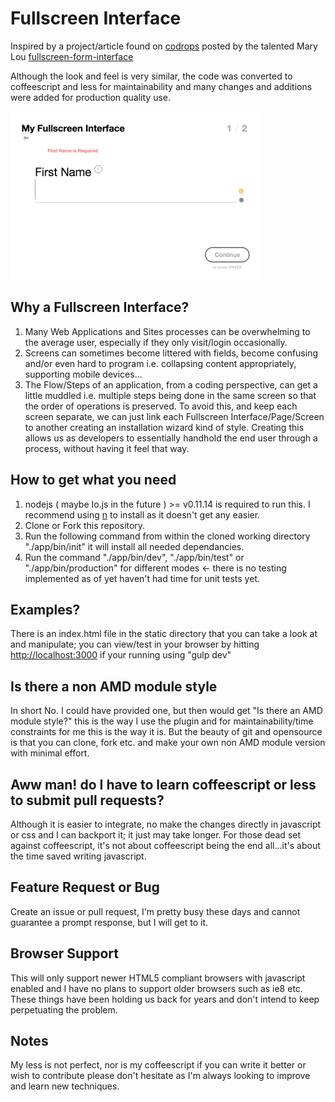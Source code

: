 # Fullscreen Interface

Inspired by a project/article found on [codrops](http://tympanus.net/codrops/) posted by the talented Mary Lou [fullscreen-form-interface](http://tympanus.net/codrops/2014/07/30/fullscreen-form-interface/)

Although the look and feel is very similar, the code was converted to coffeescript and less for maintainability and many changes and additions were added for production quality use.

![Fullscreen Interface Image](./static/images/fullscreen-interface.png)

## Why a Fullscreen Interface?

1. Many Web Applications and Sites processes can be overwhelming to the average user, especially if they only visit/login occasionally.
2. Screens can sometimes become littered with fields, become confusing and/or even hard to program i.e. collapsing content appropriately, supporting mobile devices...
3. The Flow/Steps of an application, from a coding perspective, can get a little muddled i.e. multiple steps being done in the same screen so that the order of operations is preserved.
	To avoid this, and keep each screen separate, we can just link each Fullscreen Interface/Page/Screen to another creating an installation wizard kind of style. Creating
	this allows us as developers to essentially handhold the end user through a process, without having it feel that way.

## How to get what you need

1. nodejs ( maybe Io.js in the future ) >= v0.11.14 is required to run this. I recommend using [n](https://github.com/tj/n) to install as it doesn't get any easier.
2. Clone or Fork this repository.
3. Run the following command from within the cloned working directory "./app/bin/init" it will install all needed dependancies.
4. Run the command "./app/bin/dev", "./app/bin/test" or "./app/bin/production" for different modes <- there is no testing implemented as of yet haven't had time for unit tests yet.

## Examples?

There is an index.html file in the static directory that you can take a look at and manipulate; you can view/test in your browser by hitting [http://localhost:3000](http://localhost:3000) if your running using "gulp dev"

## Is there a non AMD module style

In short No. I could have provided one, but then would get "Is there an AMD module style?" this is the way I use the plugin and for maintainability/time constraints for me this is the way it is. But the beauty of git and opensource is that you can clone, fork etc. and make your own non AMD module version with minimal effort.

## Aww man! do I have to learn coffeescript or less to submit pull requests?

Although it is easier to integrate, no make the changes directly in javascript or css and I can backport it; it just may take longer.
For those dead set against coffeescript, it's not about coffeescript being the end all...it's about the time saved writing javascript.

## Feature Request or Bug

Create an issue or pull request, I'm pretty busy these days and cannot guarantee a prompt response, but I will get to it.

## Browser Support
This will only support newer HTML5 compliant browsers with javascript enabled and I have no plans to support older browsers such as ie8 etc. These things have been holding us back for years and don't intend to keep perpetuating the problem.

## Notes

My less is not perfect, nor is my coffeescript if you can write it better or wish to contribute please don't hesitate as I'm always looking to improve and learn new techniques.
